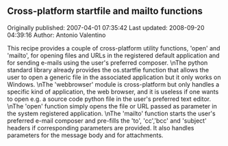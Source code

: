 ## Cross-platform startfile and mailto functions

Originally published: 2007-04-01 07:35:42
Last updated: 2008-09-20 04:39:16
Author: Antonio Valentino

This recipe provides a couple of cross-platform utility functions, 'open' and 'mailto', for opening files and URLs in the registered default application and for sending e-mails using the user's preferred composer.\nThe python standard library already provides the os.startfie function that allows the user to open a generic file in the associated application but it only works on Windows.\nThe 'webbrowser' module is cross-platform but only handles a specific kind of application, the web browser, and it is useless if one wants to open e.g. a source code python file in the user's preferred text editor.\nThe 'open' function simply opens the file or URL passed as parameter in the system registered application.\nThe 'mailto' function starts the user's preferred e-mail composer and pre-fills the 'to', 'cc','bcc' and 'subject' headers if corresponding parameters are provided. It also handles parameters for the message body and for attachments.